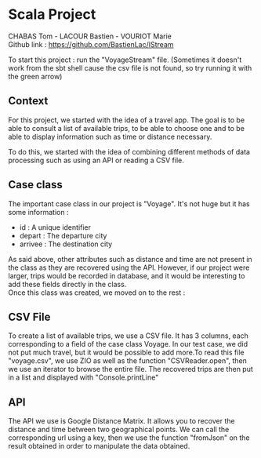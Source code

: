 # Scala Project
CHABAS Tom - LACOUR Bastien - VOURIOT Marie  
Github link : https://github.com/BastienLac/IStream

To start this project : run the "VoyageStream" file.
(Sometimes it doesn't work from the sbt shell cause the csv file is not found, so try running it with the green arrow)
## Context
For this project, we started with the idea of a travel app.
The goal is to be able to consult a list of available trips, to be able to choose one and to be able to display information
such as time or distance necessary.

To do this, we started with the idea of combining different methods of data processing such as using
an API or reading a CSV file.

## Case class
The important case class in our project is "Voyage". It's not huge but it has some information :
- id : A unique identifier
- depart : The departure city
- arrivee : The destination city


As said above, other attributes such as distance and time are not present in the class as they are
recovered using the API. However, if our project were larger, trips would be recorded
in database, and it would be interesting to add these fields directly in the class.  
Once this class was created, we moved on to the rest :

## CSV File
To create a list of available trips, we use a CSV file. It has 3 columns, each corresponding to a field of the case class Voyage.
In our test case, we did not put much travel, but it would be possible to add more.To read this file "voyage.csv", we use ZIO as well as the function "CSVReader.open", then we use an iterator
to browse the entire file. The recovered trips are then put in a list and displayed with "Console.printLine"

## API
The API we use is Google Distance Matrix. It allows you to recover the distance and time between two geographical points.
We can call the corresponding url using a key, then we use the function "fromJson" on the result obtained
in order to manipulate the data obtained.
